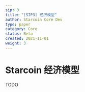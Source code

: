 ```yaml
---
sip: 3
title: "[SIP3] 经济模型"
author: Starcoin Core Dev
type: paper
category: Core
status: Beta
created: 2021-11-01
weight: 3
---
```


# Starcoin 经济模型

TODO